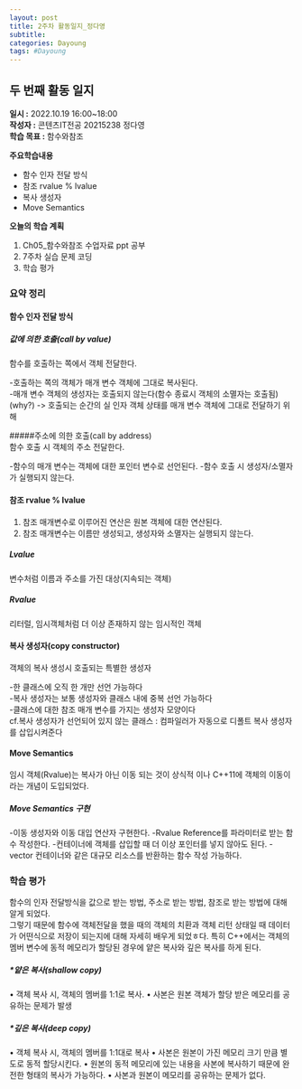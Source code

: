 ```yaml
---
layout: post
title: 2주차 활동일지_정다영
subtitle:
categories: Dayoung
tags: #Dayoung
---
```

## 두 번째 활동 일지
**일시 :** 2022.10.19 16:00~18:00  
**작성자 :** 콘텐츠IT전공 20215238 정다영   
**학습 목표 :** 함수와참조  

**주요학습내용**
- 함수 인자 전달 방식
- 참조 rvalue % lvalue
- 복사 생성자
- Move Semantics  

**오늘의 학습 계획**
1. Ch05_함수와참조 수업자료 ppt 공부
2. 7주차 실습 문제 코딩  
3. 학습 평가
### 요약 정리   

#### 함수 인자 전달 방식   

##### 값에 의한 호출(call by value)  
함수를 호출하는 쪽에서 객체 전달한다.

-호출하는 쪽의 객체가 매개 변수 객체에 그대로 복사된다.   
-매개 변수 객체의 생성자는 호출되지 않는다(함수 종료시 객체의 소멸자는 호출됨)   
 (why?) -> 호출되는 순간의 실 인자 객체 상태를 매개 변수 객체에 그대로 전달하기 위해   
 
#####주소에 의한 호출(call by address)  
함수 호출 시 객체의 주소 전달한다.

-함수의 매개 변수는 객체에 대한 포인터 변수로 선언된다.
-함수 호출 시 생성자/소멸자가 실행되지 않는다.

#### 참조 rvalue % lvalue

1. 참조 매개변수로 이루어진 연산은 원본 객체에 대한 연산된다.   
2. 참조 매개변수는 이름만 생성되고, 생성자와 소멸자는 실행되지 않는다.   

##### Lvalue  
 변수처럼 이름과 주소를 가진 대상(지속되는 객체)   
##### Rvalue   
 리터럴, 임시객체처럼 더 이상 존재하지 않는 임시적인 객체   


#### 복사 생성자(copy constructor)
객체의 복사 생성시 호출되는 특별한 생성자   

-한 클래스에 오직 한 개만 선언 가능하다   
-복사 생성자는 보통 생성자와 클래스 내에 중복 선언 가능하다    
-클래스에 대한 참조 매개 변수를 가지는 생성자 모양이다   
cf.복사 생성자가 선언되어 있지 않는 클래스 : 컴파일러가 자동으로 디폴트 복사 생성자를 삽입시켜준다

#### Move Semantics  
임시 객체(Rvalue)는 복사가 아닌 이동 되는 것이 상식적 이나 C++11에 객체의 이동이라는 개념이 도입되었다.   

##### Move Semantics 구현   
-이동 생성자와 이동 대입 연산자 구현한다.
-Rvalue Reference를 파라미터로 받는 함수 작성한다.
-컨테이너에 객체를 삽입할 때 더 이상 포인터를 넣지 않아도 된다.
-vector 컨테이너와 같은 대규모 리소스를 반환하는 함수 작성 가능하다.

### 학습 평가   

함수의 인자 전달방식을 값으로 받는 방법, 주소로 받는 방법, 참조로 받는 방법에 대해 알게 되었다.   
그렇기 때문에 함수에 객체전달을 했을 때의 객체의 치환과 객체 리턴 상태일 때 데이터가 어떤식으로 저장이 되는지에 대해 자세히 배우게 되었ㅎ다.
특히 C++에서는 객체의 멤버 변수에 동적 메모리가 할당된 경우에 얕은 복사와 깊은 복사를 하게 된다. 

##### *얕은 복사(shallow copy)
• 객체 복사 시, 객체의 멤버를 1:1로 복사.
• 사본은 원본 객체가 할당 받은 메모리를 공유하는 문제가 발생
##### *깊은 복사(deep copy)
• 객체 복사 시, 객체의 멤버를 1:1대로 복사
• 사본은 원본이 가진 메모리 크기 만큼 별도로 동적 할당시킨다.
• 원본의 동적 메모리에 있는 내용을 사본에 복사하기 때문에 완전한 형태의 복사가 가능하다.
• 사본과 원본이 메모리를 공유하는 문제가 없다.
